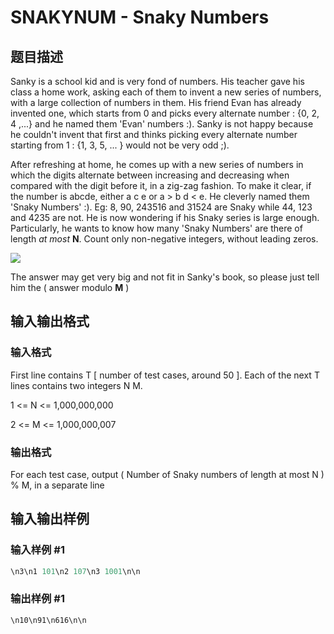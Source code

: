 # SNAKYNUM - Snaky Numbers

## 题目描述

Sanky is a school kid and is very fond of numbers. His teacher gave his class a home work, asking each of them to invent a new series of numbers, with a large collection of numbers in them. His friend Evan has already invented one, which starts from 0 and picks every alternate number : {0, 2, 4 ,...} and he named them 'Evan' numbers :). Sanky is not happy because he couldn't invent that first and thinks picking every alternate number starting from 1 : {1, 3, 5, ... } would not be very odd ;).

After refreshing at home, he comes up with a new series of numbers in which the digits alternate between increasing and decreasing when compared with the digit before it, in a zig-zag fashion. To make it clear, if the number is abcde, either a  c  e or a > b  d < e. He cleverly named them 'Snaky Numbers' :). Eg: 8, 90, 243516 and 31524 are Snaky while 44, 123 and 4235 are not. He is now wondering if his Snaky series is large enough. Particularly, he wants to know how many 'Snaky Numbers' are there of length _at most_ **N**. Count only non-negative integers, without leading zeros.

![](http://farm5.static.flickr.com/4076/5434599401_63cd906d64_m.jpg)

The answer may get very big and not fit in Sanky's book, so please just tell him the ( answer modulo **M** )

## 输入输出格式

### 输入格式

First line contains T \[ number of test cases, around 50 \]. Each of the next T lines contains two integers N M.

1 <= N <= 1,000,000,000

2 <= M <= 1,000,000,007

### 输出格式

For each test case, output ( Number of Snaky numbers of length at most N ) % M, in a separate line

## 输入输出样例

### 输入样例 #1

```cpp
\n3\n1 101\n2 107\n3 1001\n\n
```


### 输出样例 #1

```cpp
\n10\n91\n616\n\n
```


